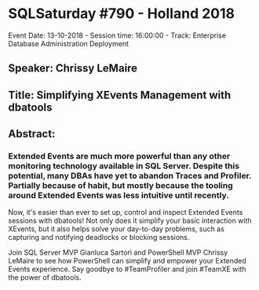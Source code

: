 # SQLSaturday #790 - Holland 2018
Event Date: 13-10-2018 - Session time: 16:00:00 - Track: Enterprise Database Administration  Deployment
## Speaker: Chrissy LeMaire
## Title: Simplifying XEvents Management with dbatools
## Abstract:
### Extended Events are much more powerful than any other monitoring technology available in SQL Server. Despite this potential, many DBAs have yet to abandon Traces and Profiler. Partially because of habit, but mostly because the tooling around Extended Events was less intuitive until recently.

Now, it's easier than ever to set up, control and inspect Extended Events sessions with dbatools! Not only does it simplify your basic interaction with XEvents, but it also helps solve your day-to-day problems, such as capturing and notifying deadlocks or blocking sessions.

Join SQL Server MVP Gianluca Sartori and PowerShell MVP Chrissy LeMaire to see how PowerShell can simplify and empower your Extended Events experience. Say goodbye to #TeamProfiler and join #TeamXE with the power of dbatools.
